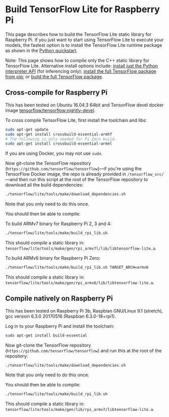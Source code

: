 # Build TensorFlow Lite for Raspberry Pi

This page describes how to build the TensorFlow Lite static library for
Raspberry Pi. If you just want to start using TensorFlow Lite to execute your
models, the fastest option is to install the TensorFlow Lite runtime package as
shown in the [Python quickstart](python.md).

Note: This page shows how to compile only the C++ static library for TensorFlow
Lite. Alternative install options include:
[install just the Python interpreter API](python.md) (for inferencing only);
[install the full TensorFlow package from pip](https://www.tensorflow.org/install/pip);
or
[build the full TensorFlow package](https://www.tensorflow.org/install/source_rpi).

## Cross-compile for Raspberry Pi

This has been tested on Ubuntu 16.04.3 64bit and TensorFlow devel docker image
[tensorflow/tensorflow:nightly-devel](https://hub.docker.com/r/tensorflow/tensorflow/tags/).

To cross compile TensorFlow Lite, first install the toolchain and libs:

```bash
sudo apt-get update
sudo apt-get install crossbuild-essential-armhf
# The following is only needed for Pi Zero build.
sudo apt-get install crossbuild-essential-armel
```

If you are using Docker, you may not use `sudo`.

Now git-clone the TensorFlow repository
(`https://github.com/tensorflow/tensorflow`)—if you're using the TensorFlow
Docker image, the repo is already provided in `/tensorflow_src/`—and then run
this script at the root of the TensorFlow repository to download all the build
dependencies:

```bash
./tensorflow/lite/tools/make/download_dependencies.sh
```

Note that you only need to do this once.

You should then be able to compile:

To build ARMv7 binary for Raspberry Pi 2, 3 and 4:

```bash
./tensorflow/lite/tools/make/build_rpi_lib.sh
```

This should compile a static library in:
`tensorflow/lite/tools/make/gen/rpi_armv7l/lib/libtensorflow-lite.a`.

To build ARMv6 binary for Raspberry Pi Zero:

```bash
./tensorflow/lite/tools/make/build_rpi_lib.sh TARGET_ARCH=armv6
```

This should compile a static library in:
`tensorflow/lite/tools/make/gen/rpi_armv6/lib/libtensorflow-lite.a`.

## Compile natively on Raspberry Pi

This has been tested on Raspberry Pi 3b, Raspbian GNU/Linux 9.1 (stretch), gcc
version 6.3.0 20170516 (Raspbian 6.3.0-18+rpi1).

Log in to your Raspberry Pi and install the toolchain:

```bash
sudo apt-get install build-essential
```

Now git-clone the TensorFlow repository
(`https://github.com/tensorflow/tensorflow`) and run this at the root of the
repository:

```bash
./tensorflow/lite/tools/make/download_dependencies.sh
```

Note that you only need to do this once.

You should then be able to compile:

```bash
./tensorflow/lite/tools/make/build_rpi_lib.sh
```

This should compile a static library in:
`tensorflow/lite/tools/make/gen/lib/rpi_armv7/libtensorflow-lite.a`.
